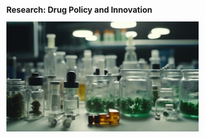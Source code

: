 ## Research: Drug Policy and Innovation
<a href="https://njwsn.github.io/pages/drug-policy-innovation"> <img src="images/drugs-procurement-sd.png"> </a>
